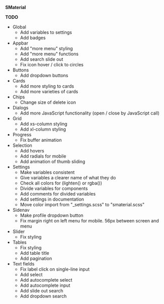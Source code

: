 **SMaterial**

**TODO**

- Global
    - Add variables to settings
    - Add badges
- Appbar
    - Add "more menu" styling
    - Add "more menu" functions
    - Add search slide out
    - Fix icon hover / click to circles
- Buttons
    - Add dropdown buttons 
- Cards
    - Add more styling to cards
    - Add more varieties of cards
- Chips
    - Change size of delete icon
- Dialogs
    - Add more JavaScript functionality (open / close by JavaScript call)
- Grid
    - Add xs-column styling
    - Add xl-column styling
- Progress
    - Fix buffer animation
- Selection
    - Add hovers
    - Add radials for mobile
    - Add animation of thumb sliding
- Settings
    - Make variables consistent
    - Give variables a clearer name of what they do
    - Check all colors for (lighten() or rgba())
    - Divide variables for components
    - Add comments for divided variables
    - Add settings in documentation
    - Move color import from "_settings.scss" to "smaterial.scss"
- Sidenav
    - Make profile dropdown button
    - Fix margin right on left menu for mobile. 56px between screen and menu
- Slider
    - Fix styling
- Tables
    - Fix styling
    - Add table title
    - Add pagination
- Text fields
    - Fix label click on single-line input
    - Add select
    - Add autocomplete select
    - Add autocomplete input
    - Add slide out search
    - Add dropdown search